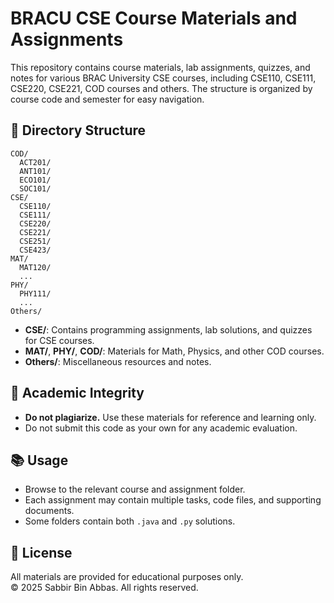 # BRACU CSE Course Materials and Assignments

This repository contains course materials, lab assignments, quizzes, and notes for various BRAC University CSE courses, including CSE110, CSE111, CSE220, CSE221, COD courses and others. The structure is organized by course code and semester for easy navigation.

## 📁 Directory Structure

```
COD/
  ACT201/
  ANT101/
  ECO101/
  SOC101/
CSE/
  CSE110/
  CSE111/
  CSE220/
  CSE221/
  CSE251/
  CSE423/
MAT/
  MAT120/
  ...
PHY/
  PHY111/
  ...
Others/
```

- **CSE/**: Contains programming assignments, lab solutions, and quizzes for CSE courses.
- **MAT/**, **PHY/**, **COD/**: Materials for Math, Physics, and other COD courses.
- **Others/**: Miscellaneous resources and notes.

## 🚨 Academic Integrity

- **Do not plagiarize.** Use these materials for reference and learning only.
- Do not submit this code as your own for any academic evaluation.

## 📚 Usage

- Browse to the relevant course and assignment folder.
- Each assignment may contain multiple tasks, code files, and supporting documents.
- Some folders contain both `.java` and `.py` solutions.

## 📝 License

All materials are provided for educational purposes only.  
© 2025 Sabbir Bin Abbas. All rights reserved.
